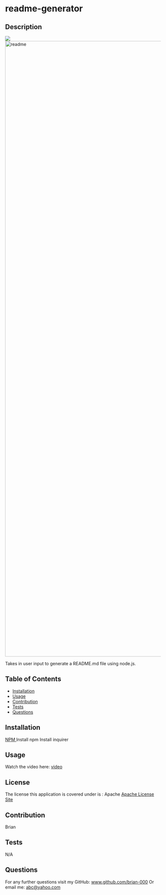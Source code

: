 
# readme-generator
## Description
<img src = 'https://img.shields.io/badge/Apache-%20License-inactive'>
<img width="1993" alt="readme" src="https://user-images.githubusercontent.com/97015333/162552280-57742399-08b5-423d-93f9-4813151d575b.png">

Takes in user input to generate a README.md file using node.js.

## Table of Contents
- [Installation](#installation)
- [Usage](#usage)
- [Contribution](#contribution)
- [Tests](#tests)
- [Questions](#questions)

## Installation
<a href = 'https://www.npmjs.com/package/inquirer'> NPM </a>
Install npm
Install inquirer

## Usage
Watch the video here: <a href = 'https://watch.screencastify.com/v/wvVEI77116VsM3z2wYIY'>video</a>

## License 
The license this application is covered under is : Apache
<a href = "https://choosealicense.com/licenses/apache-2.0/">Apache License Site</a>

## Contribution
Brian

## Tests
N/A

## Questions
For any further questions visit my GitHub:  <a href='github.com/brian-000'>www.github.com/brian-000</a>
Or email me: abc@yahoo.com

